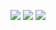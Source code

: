 <source 
  srcset="https://github-readme-stats.vercel.app/api/top-langs/?username=Direnzii&layout=compact&theme=highcontrast"
  media="(prefers-color-scheme: dark)"
/>
<source
  srcset="https://github-readme-stats.vercel.app/api?username=Direnzii&show_icons=true&theme=highcontrast"
  media="(prefers-color-scheme: light), (prefers-color-scheme: no-preference)"
/>
<div> 
  <a href="https://www.instagram.com/direnzii_" target="_blank"><img src="https://img.shields.io/badge/-Instagram-%23E4405F?style=for-the-badge&logo=instagram&logoColor=white" target="_blank"></a>
  <a href = "mailto:thiagodirenzibiazato@gmail.com"><img src="https://img.shields.io/badge/-Gmail-%23333?style=for-the-badge&logo=gmail&logoColor=white" target="_blank"></a>
  <a href="https://www.linkedin.com/in/thiagodirenzi" target="_blank"><img src="https://img.shields.io/badge/-LinkedIn-%230077B5?style=for-the-badge&logo=linkedin&logoColor=white" target="_blank"></a> 
</div>
